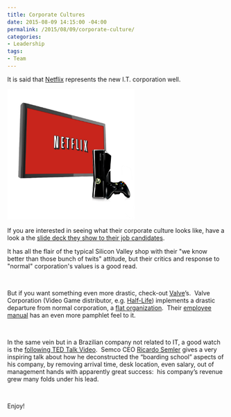 ```yaml
---
title: Corporate Cultures
date: 2015-08-09 14:15:00 -04:00
permalink: /2015/08/09/corporate-culture/
categories:
- Leadership
tags:
- Team
---
```

It is said that <a href="https://en.wikipedia.org/wiki/Netflix" target="_blank">Netflix</a> represents the new I.T. corporation well.

<a href="/assets/2015/8/corporate-culture/netflix-xbox360-hires1.jpg"><img class=" size-medium wp-image-816 aligncenter" src="/assets/2015/8/corporate-culture/netflix-xbox360-hires1.jpg?w=294" alt="Netflix-Xbox360-HiRes[1]" width="294" height="300" /></a>

If you are interested in seeing what their corporate culture looks like, have a look a the <a href="http://www.slideshare.net/reed2001/culture-1798664" target="_blank">slide deck they show to their job candidates</a>.

It has all the flair of the typical Silicon Valley shop with their "we know better than those bunch of twits" attitude, but their critics and response to "normal" corporation's values is a good read.

&nbsp;

But if you want something even more drastic, check-out <a href="https://en.wikipedia.org/wiki/Valve_Corporation" target="_blank">Valve</a>’s.  Valve Corporation (Video Game distributor, e.g. <a href="https://en.wikipedia.org/wiki/Half-Life_(series)" target="_blank">Half-Life</a>) implements a drastic departure from normal corporation, a <a href="https://en.wikipedia.org/wiki/Flat_organization" target="_blank">flat organization</a>.  Their <a href="http://www.valvesoftware.com/company/Valve_Handbook_LowRes.pdf" target="_blank">employee manual</a> has an even more pamphlet feel to it.

&nbsp;

In the same vein but in a Brazilian company not related to IT, a good watch is the <a href="http://www.ted.com/talks/ricardo_semler_radical_wisdom_for_a_company_a_school_a_life" target="_blank">following TED Talk Video</a>.  Semco CEO <a href="https://en.wikipedia.org/wiki/Ricardo_Semler" target="_blank">Ricardo Semler</a> gives a very inspiring talk about how he deconstructed the “boarding school” aspects of his company, by removing arrival time, desk location, even salary, out of management hands with apparently great success:  his company’s revenue grew many folds under his lead.

&nbsp;

Enjoy!
